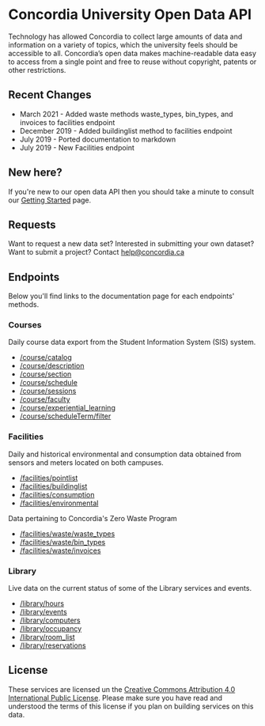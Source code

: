 # Concordia University Open Data API
Technology has allowed Concordia to collect large amounts of data and information on a variety of topics, which the university feels should be accessible to all. Concordia’s open data makes machine-readable data easy to access from a single point and free to reuse without copyright, patents or other restrictions.

## Recent Changes
* March 2021 - Added waste methods waste_types, bin_types, and invoices to facilities endpoint
* December 2019 - Added buildinglist method to facilities endpoint
* July 2019 - Ported documentation to markdown
* July 2019 - New Facilities endpoint

## New here?
If you're new to our open data API then you should take a minute to consult our [Getting Started](getting_started.md) page.

## Requests

Want to request a new data set? Interested in submitting your own dataset? Want to submit a project? Contact help@concordia.ca

## Endpoints
Below you'll find links to the documentation page for each endpoints' methods.

### Courses
Daily course data export from the Student Information System (SIS) system.
* [/course/catalog](v1/courses/catalog.md)
* [/course/description](v1/courses/description.md)
* [/course/section](v1/courses/section.md)
* [/course/schedule](v1/courses/schedule.md)
* [/course/sessions](v1/courses/sessions.md)
* [/course/faculty](v1/courses/faculty.md)
* [/course/experiential_learning](v1/courses/experiential_learning.md)
* [/course/scheduleTerm/filter](v1/courses/scheduleTerm.md)

### Facilities
Daily and historical environmental and consumption data obtained from sensors and meters located on both campuses.
* [/facilities/pointlist](v1/facilities/pointlist.md)
* [/facilities/buildinglist](v1/facilities/buildinglist.md)
* [/facilities/consumption](v1/facilities/consumption.md)
* [/facilities/environmental](v1/facilities/environmental.md)

Data pertaining to Concordia's Zero Waste Program
* [/facilities/waste/waste_types](v1/facilities/waste/waste_types.md)
* [/facilities/waste/bin_types](v1/facilities/waste/bin_types.md)
* [/facilities/waste/invoices](v1/facilities/waste/invoices.md)

### Library
Live data on the current status of some of the Library services and events.

* [/library/hours](v1/library/hours.md)
* [/library/events](v1/library/events.md)
* [/library/computers](v1/library/computers.md)
* [/library/occupancy](v1/library/occupancy.md)
* [/library/room_list](v1/library/room_list.md)
* [/library/reservations](v1/library/reservations.md)

## License

These services are licensed un the [Creative Commons Attribution 4.0 International Public License](https://creativecommons.org/licenses/by/4.0/legalcode).  Please make sure you have read and understood the terms of this license if you plan on building services on this data.
